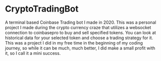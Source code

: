 # CryptoTradingBot

A terminal based Coinbase Trading bot I made in 2020. This was a personal project I made during the crypto currency craze that utilizes a websocket connection to coinbasepro to buy and sell specified tokens. You can look at historical data for your selected token and choose a trading strategy for it. This was a project I did in my free time in the beginning of my coding journey, so while it can be much, much better, I did make a small profit with it, so I call it a mini success.
